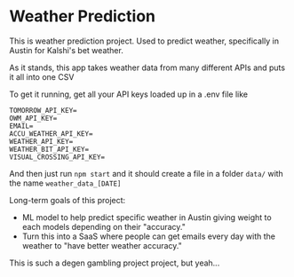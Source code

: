# Weather Prediction

This is weather prediction project. Used to predict weather, specifically in Austin for Kalshi's bet weather.

As it stands, this app takes weather data from many different APIs and puts it all into one CSV

To get it running, get all your API keys loaded up in a .env file like 

```
TOMORROW_API_KEY=
OWM_API_KEY=
EMAIL=
ACCU_WEATHER_API_KEY=
WEATHER_API_KEY=
WEATHER_BIT_API_KEY=
VISUAL_CROSSING_API_KEY=
```

And then just run ```npm start``` and it should create a file in a folder ```data/``` with the name ```weather_data_[DATE]```

Long-term goals of this project:
- ML model to help predict specific weather in Austin giving weight to each models depending on their "accuracy."
- Turn this into a SaaS where people can get emails every day with the weather to "have better weather accuracy."

This is such a degen gambling project project, but yeah...